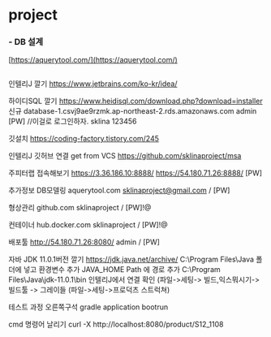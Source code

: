 # project

### - DB 설계

  [https://aquerytool.com/](https://aquerytool.com/)
```
```



인텔리J 깔기
https://www.jetbrains.com/ko-kr/idea/

하이디SQL 깔기
https://www.heidisql.com/download.php?download=installer
신규
database-1.csvj9ae9rzmk.ap-northeast-2.rds.amazonaws.com
admin
[PW]
//이걸로 로그인하자.
sklina
123456

깃설치
https://coding-factory.tistory.com/245

인텔리J 깃허브 연결
get from VCS
https://github.com/sklinaproject/msa

주피터랩 접속해보기
https://3.36.186.10:8888/
https://54.180.71.26:8888/
[PW]


추가정보
DB모델링 aquerytool.com
sklinaproject@gmail.com / [PW]

형상관리
github.com
sklinaproject / [PW]!@

컨테이너
hub.docker.com
sklinaproject / [PW]!@

배포툴
http://54.180.71.26:8080/
admin / [PW]

자바 JDK 11.0.1버전 깔기
https://jdk.java.net/archive/
C:\Program Files\Java 폴더에 넣고
환경변수 추가 JAVA_HOME
Path 에 경로 추가 C:\Program Files\Java\jdk-11.0.1\bin
인텔리J에서 연결 확인 (파일->세팅-> 빌드,익스뭐시기-> 빌드툴 -> 그레이들
(파일->세팅->프로덕츠 스트럭쳐)


테스트 과정
오른쪽구석 gradle
application bootrun


cmd 명령어 날리기
curl -X http://localhost:8080/product/S12_1108
